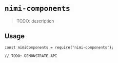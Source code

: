 # `nimi-components`

> TODO: description

## Usage

```
const nimiComponents = require('nimi-components');

// TODO: DEMONSTRATE API
```
